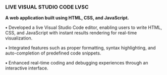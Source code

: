 ### LIVE VISUAL STUDIO CODE LVSC

**A web application built using HTML, CSS, and JavaScript.**

**•** Developed a live Visual Studio Code editor, enabling users to write HTML, CSS, and JavaScript with instant results rendering for real-time visualization.

**•**	Integrated features such as proper formatting, syntax highlighting, and auto-completion of predefined code snippets.

**•**	Enhanced real-time coding and debugging experiences through an interactive interface.

